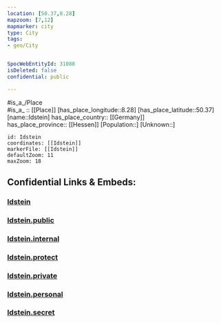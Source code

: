 ```yaml
---
location: [50.37,8.28] 
mapzoom: [7,12] 
mapmarker: city 
type: City
tags:
- geo/City


SpocWebEntityId: 31088
isDeleted: false
confidential: public

---
```

#is_a_/Place  
#is_a_ :: [[Place]] 
[has_place_longitude::8.28] 
[has_place_latitude::50.37] 
[name::Idstein] 
has_place_country:: [[Germany]]  
has_place_province:: [[Hessen]] 
[Population::] 
[Unknown::] 


```leaflet
id: Idstein
coordinates: [[Idstein]] 
markerFile: [[Idstein]] 
defaultZoom: 11 
maxZoom: 18
```


## Confidential Links & Embeds: 

### [Idstein](/_Standards/Earth/Continent/Europe/Europe~Central/Germany/Germany~West/Hessen/counties~Hessen/Limburg-Weilburg/cities~Limburg-Weilburg/Selters~Taunus/boroughs~Selters~Taunus/Idstein.md) 

### [Idstein.public](/_public/Earth/Continent/Europe/Europe~Central/Germany/Germany~West/Hessen/counties~Hessen/Limburg-Weilburg/cities~Limburg-Weilburg/Selters~Taunus/boroughs~Selters~Taunus/Idstein.public.md) 

### [Idstein.internal](/_internal/Earth/Continent/Europe/Europe~Central/Germany/Germany~West/Hessen/counties~Hessen/Limburg-Weilburg/cities~Limburg-Weilburg/Selters~Taunus/boroughs~Selters~Taunus/Idstein.internal.md) 

### [Idstein.protect](/_protect/Earth/Continent/Europe/Europe~Central/Germany/Germany~West/Hessen/counties~Hessen/Limburg-Weilburg/cities~Limburg-Weilburg/Selters~Taunus/boroughs~Selters~Taunus/Idstein.protect.md) 

### [Idstein.private](/_private/Earth/Continent/Europe/Europe~Central/Germany/Germany~West/Hessen/counties~Hessen/Limburg-Weilburg/cities~Limburg-Weilburg/Selters~Taunus/boroughs~Selters~Taunus/Idstein.private.md) 

### [Idstein.personal](/_personal/Earth/Continent/Europe/Europe~Central/Germany/Germany~West/Hessen/counties~Hessen/Limburg-Weilburg/cities~Limburg-Weilburg/Selters~Taunus/boroughs~Selters~Taunus/Idstein.personal.md) 

### [Idstein.secret](/_secret/Earth/Continent/Europe/Europe~Central/Germany/Germany~West/Hessen/counties~Hessen/Limburg-Weilburg/cities~Limburg-Weilburg/Selters~Taunus/boroughs~Selters~Taunus/Idstein.secret.md)

